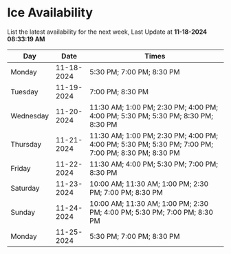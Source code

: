 # Ice Availability

List the latest availability for the next week, Last Update at **11-18-2024 08:33:19 AM**

| Day         | Date        | Times       |
| ----------- | ----------- | ----------- |
|Monday|11-18-2024|5:30 PM; 7:00 PM; 8:30 PM|
|Tuesday|11-19-2024|7:00 PM; 8:30 PM|
|Wednesday|11-20-2024|11:30 AM; 1:00 PM; 2:30 PM; 4:00 PM; 4:00 PM; 5:30 PM; 5:30 PM; 8:30 PM; 8:30 PM|
|Thursday|11-21-2024|11:30 AM; 1:00 PM; 2:30 PM; 4:00 PM; 4:00 PM; 5:30 PM; 5:30 PM; 7:00 PM; 7:00 PM; 8:30 PM; 8:30 PM|
|Friday|11-22-2024|11:30 AM; 4:00 PM; 5:30 PM; 7:00 PM; 8:30 PM|
|Saturday|11-23-2024|10:00 AM; 11:30 AM; 1:00 PM; 2:30 PM; 7:00 PM; 8:30 PM|
|Sunday|11-24-2024|10:00 AM; 11:30 AM; 1:00 PM; 2:30 PM; 4:00 PM; 5:30 PM; 7:00 PM; 8:30 PM|
|Monday|11-25-2024|5:30 PM; 7:00 PM; 8:30 PM|
